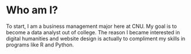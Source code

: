 
# Who am I?
To start, I am a business management major here at CNU.  My goal is to become a data analyst out of college.  The reason I became interested in digital humanities and website design is actually to compliment my skills in programs like R and Python.      
